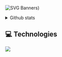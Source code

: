 ![SVG Banners](https://svg-banners.vercel.app/api?type=origin&text1=Mehar%20&text2=%F0%9F%92%96%20A%20Passionate%20Full%20Stack%20developer&width=900&height=400))

<details>
 <summary>Github stats</summary>
| <img align="center" src="https://github-readme-stats.vercel.app/api?username=Meharwan-Singh2308&show_icons=true&theme=tokyonight" alt="Mehar's github stats" /> |<img align="center" src="https://github-readme-stats.vercel.app/api/top-langs/?username=Meharwan-Singh2308&layout=compact&theme=tokyonight&langs_count=4" />|
| ------------- | ------------- |
  
</details>

## 💻 Technologies

 <a href="https://skillicons.dev">
    <img src="https://skillicons.dev/icons?i=js,ts,nodejs,react,vite,tailwind,styledcomponents,sass,materialui,mongodb,git,github,vscode,figma,&perline=16" />
  </a>
